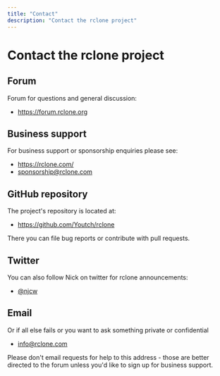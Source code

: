 ```yaml
---
title: "Contact"
description: "Contact the rclone project"
---
```


# Contact the rclone project

## Forum

Forum for questions and general discussion:

- https://forum.rclone.org

## Business support

For business support or sponsorship enquiries please see:

- https://rclone.com/
- sponsorship@rclone.com

## GitHub repository

The project's repository is located at:

- https://github.com/Youtch/rclone

There you can file bug reports or contribute with pull requests.

## Twitter

You can also follow Nick on twitter for rclone announcements:

- [@njcw](https://twitter.com/njcw)

## Email

Or if all else fails or you want to ask something private or
confidential

- info@rclone.com

Please don't email requests for help to this address - those are
better directed to the forum unless you'd like to sign up for business
support.
